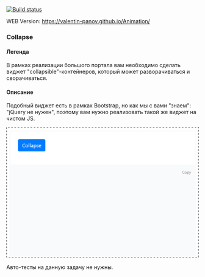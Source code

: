 [![Build status](https://ci.appveyor.com/api/projects/status/9hj07t7ojh6n59mh?svg=true)](https://ci.appveyor.com/project/JulieSoboleva/Animation)

WEB Version: https://valentin-panov.github.io/Animation/

### Collapse

#### Легенда

В рамках реализации большого портала вам необходимо сделать виджет "collapsible"-контейнеров, который может разворачиваться и сворачиваться.

#### Описание

Подобный виджет есть в рамках Bootstrap, но как мы с вами "знаем": "jQuery не нужен", поэтому вам нужно реализовать такой же виджет на чистом JS.

![](./img/collapse.gif)

Авто-тесты на данную задачу не нужны.
